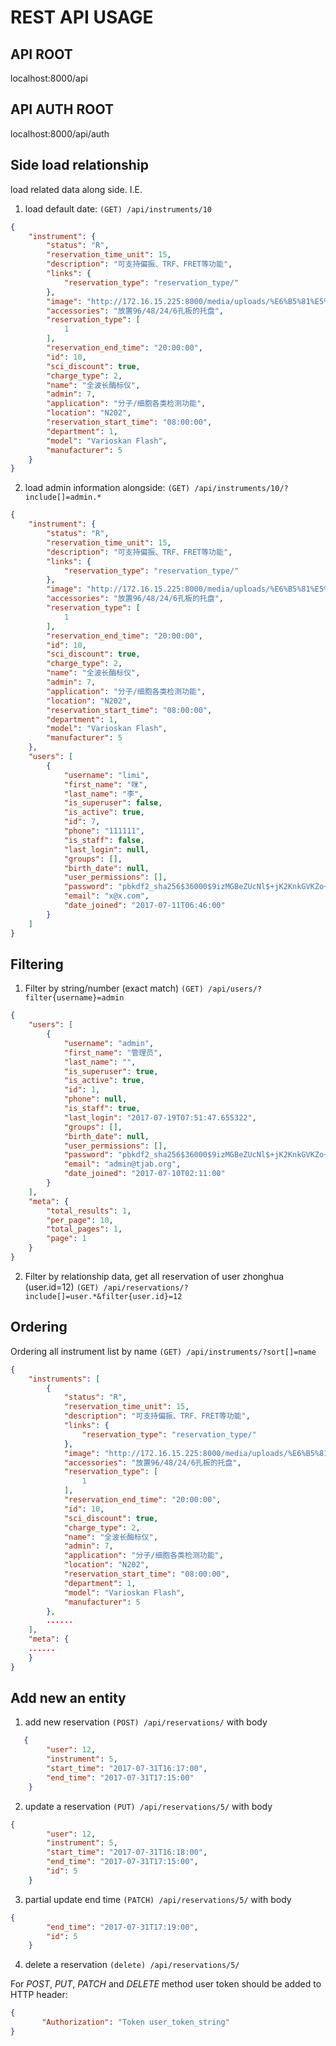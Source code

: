 # REST API USAGE

## API ROOT
localhost:8000/api

## API AUTH ROOT
localhost:8000/api/auth

## Side load relationship
load related data along side. I.E. 

1. load default date: `(GET) /api/instruments/10`
```json
{
    "instrument": {
        "status": "R",
        "reservation_time_unit": 15,
        "description": "可支持偏振、TRF、FRET等功能",
        "links": {
            "reservation_type": "reservation_type/"
        },
        "image": "http://172.16.15.225:8000/media/uploads/%E6%B5%81%E5%BC%8F%E7%BB%86%E8%83%9E%E4%BB%AA_WO8otBe.jpg",
        "accessories": "放置96/48/24/6孔板的托盘",
        "reservation_type": [
            1
        ],
        "reservation_end_time": "20:00:00",
        "id": 10,
        "sci_discount": true,
        "charge_type": 2,
        "name": "全波长酶标仪",
        "admin": 7,
        "application": "分子/细胞各类检测功能",
        "location": "N202",
        "reservation_start_time": "08:00:00",
        "department": 1,
        "model": "Varioskan Flash",
        "manufacturer": 5
    }
}
```
2. load admin information alongside: `(GET) /api/instruments/10/?include[]=admin.*`
```json
{
    "instrument": {
        "status": "R",
        "reservation_time_unit": 15,
        "description": "可支持偏振、TRF、FRET等功能",
        "links": {
            "reservation_type": "reservation_type/"
        },
        "image": "http://172.16.15.225:8000/media/uploads/%E6%B5%81%E5%BC%8F%E7%BB%86%E8%83%9E%E4%BB%AA_WO8otBe.jpg",
        "accessories": "放置96/48/24/6孔板的托盘",
        "reservation_type": [
            1
        ],
        "reservation_end_time": "20:00:00",
        "id": 10,
        "sci_discount": true,
        "charge_type": 2,
        "name": "全波长酶标仪",
        "admin": 7,
        "application": "分子/细胞各类检测功能",
        "location": "N202",
        "reservation_start_time": "08:00:00",
        "department": 1,
        "model": "Varioskan Flash",
        "manufacturer": 5
    },
    "users": [
        {
            "username": "limi",
            "first_name": "咪",
            "last_name": "李",
            "is_superuser": false,
            "is_active": true,
            "id": 7,
            "phone": "111111",
            "is_staff": false,
            "last_login": null,
            "groups": [],
            "birth_date": null,
            "user_permissions": [],
            "password": "pbkdf2_sha256$36000$9izMGBeZUcNl$+jK2KnkGVKZo+aZF5dp+1TzPuInZlo8YdRF2+uzp2Tw=",
            "email": "x@x.com",
            "date_joined": "2017-07-11T06:46:00"
        }
    ]
}
```

## Filtering
1. Filter by string/number (exact match)
`(GET) /api/users/?filter{username}=admin`
```json
{
    "users": [
        {
            "username": "admin",
            "first_name": "管理员",
            "last_name": "",
            "is_superuser": true,
            "is_active": true,
            "id": 1,
            "phone": null,
            "is_staff": true,
            "last_login": "2017-07-19T07:51:47.655322",
            "groups": [],
            "birth_date": null,
            "user_permissions": [],
            "password": "pbkdf2_sha256$36000$9izMGBeZUcNl$+jK2KnkGVKZo+aZF5dp+1TzPuInZlo8YdRF2+uzp2Tw=",
            "email": "admin@tjab.org",
            "date_joined": "2017-07-10T02:11:00"
        }
    ],
    "meta": {
        "total_results": 1,
        "per_page": 10,
        "total_pages": 1,
        "page": 1
    }
}
```
2. Filter by relationship data, get all reservation of user zhonghua (user.id=12) `(GET) /api/reservations/?include[]=user.*&filter{user.id}=12`

## Ordering
Ordering all instrument list by name
`(GET) /api/instruments/?sort[]=name`
```json
{
    "instruments": [
        {
            "status": "R",
            "reservation_time_unit": 15,
            "description": "可支持偏振、TRF、FRET等功能",
            "links": {
                "reservation_type": "reservation_type/"
            },
            "image": "http://172.16.15.225:8000/media/uploads/%E6%B5%81%E5%BC%8F%E7%BB%86%E8%83%9E%E4%BB%AA_WO8otBe.jpg",
            "accessories": "放置96/48/24/6孔板的托盘",
            "reservation_type": [
                1
            ],
            "reservation_end_time": "20:00:00",
            "id": 10,
            "sci_discount": true,
            "charge_type": 2,
            "name": "全波长酶标仪",
            "admin": 7,
            "application": "分子/细胞各类检测功能",
            "location": "N202",
            "reservation_start_time": "08:00:00",
            "department": 1,
            "model": "Varioskan Flash",
            "manufacturer": 5
        },
        ......
    ],
    "meta": {
    ......
    }
}
```

## Add new an entity
1. add new reservation `(POST) /api/reservations/` with body 
```json
   {
        "user": 12,
        "instrument": 5,
        "start_time": "2017-07-31T16:17:00",
        "end_time": "2017-07-31T17:15:00"
    }
```
2. update a reservation `(PUT) /api/reservations/5/` with body
```json
{
        "user": 12,
        "instrument": 5,
        "start_time": "2017-07-31T16:18:00",
        "end_time": "2017-07-31T17:15:00",
        "id": 5
    }
```
3. partial update end time `(PATCH) /api/reservations/5/` with body
```json
{
        "end_time": "2017-07-31T17:19:00",
        "id": 5
    }
```
4. delete a reservation `(delete) /api/reservations/5/`

For *POST*, *PUT*, *PATCH* and *DELETE* method user token should be added to HTTP header:
 ```json
{
        "Authorization": "Token user_token_string"
}
```
